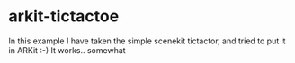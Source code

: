 # arkit-tictactoe
In this example I have taken the simple scenekit tictactor, and tried to put it in ARKit :-)
It works.. somewhat
